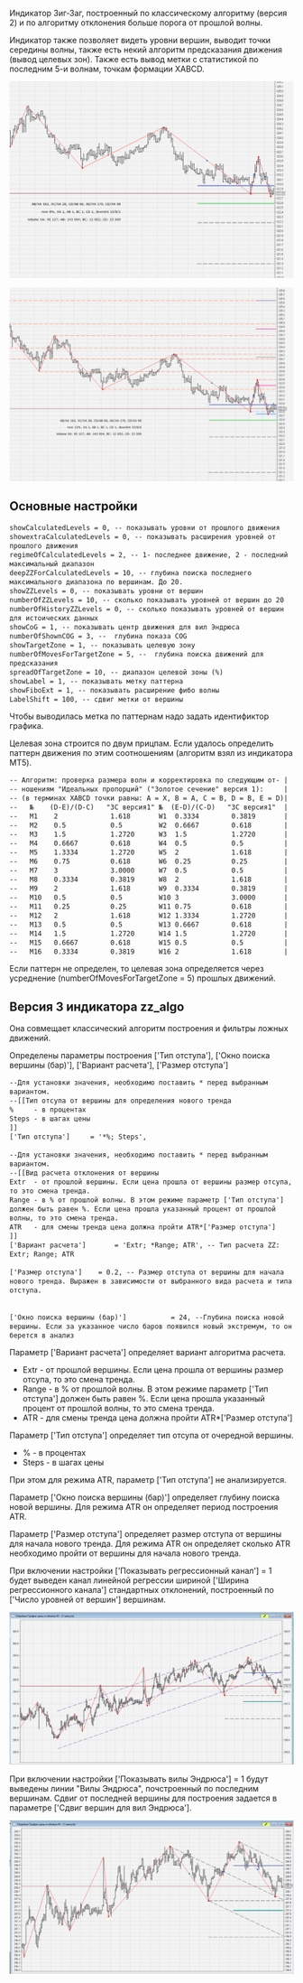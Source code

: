 Индикатор Зиг-Заг, построенный по классическому алгоритму (версия 2) и по алгоритму отклонения больше порога от прошлой волны.

Индикатор также позволяет видеть уровни вершин, выводит точки середины волны, также есть некий алгоритм предсказания движения
(вывод целевых зон). Также есть вывод метки с статистикой по последним 5-и волнам, точкам формации XABCD.

![](./pict/pict1.PNG)

![](./pict/pict2.PNG)

## Основные настройки

	showCalculatedLevels = 0, -- показывать уровни от прошлого движения
	showextraCalculatedLevels = 0, -- показывать расширения уровней от прошлого движения
	regimeOfCalculatedLevels = 2, -- 1- последнее движение, 2 - последний максимальный диапазон
	deepZZForCalculatedLevels = 10, -- глубина поиска последнего максимального диапазона по вершинам. До 20.
	showZZLevels = 0, -- показывать уровни от вершин
	numberOfZZLevels = 10, -- сколько показывать уровней от вершин до 20
	numberOfHistoryZZLevels = 0, -- сколько показывать уровней от вершин для истоических данных
	showCoG = 1, -- показывать центр движения для вил Эндрюса
	numberOfShownCOG = 3, --  глубина показа COG
	showTargetZone = 1, -- показывать целевую зону
	numberOfMovesForTargetZone = 5, --  глубина поиска движений для предсказания
	spreadOfTargetZone = 10, -- диапазон целевой зоны (%)
	showLabel = 1, -- показывать метку паттерна
	showFiboExt = 1, -- показывать расширение фибо волны
	LabelShift = 100, -- сдвиг метки от вершины

Чтобы выводилась метка по паттернам надо задать идентификтор графика.

Целевая зона строится по двум прицпам. Если удалось определить паттерн движения по этим соотношениям
(алгоритм взял из индикатора MT5).

	-- Алгоритм: проверка размера волн и корректировка по следующим от- |
	-- ношениям "Идеальных пропорций" ("Золотое сечение" версия 1):     |
	-- (в терминах XABCD точки равны: A = X, B = A, C = B, D = B, E = D)|
	--   №    (D-E)/(D-C)   "ЗС версия1" №  (E-D)/(C-D)   "ЗС версия1"  |
	--   M1    2             1.618       W1  0.3334        0.3819       |
	--   M2    0.5           0.5         W2  0.6667        0.618        |
	--   M3    1.5           1.2720      W3  1.5           1.2720       |
	--   M4    0.6667	     0.618       W4  0.5           0.5          |
	--   M5    1.3334        1.2720      W5  2             1.618        |
	--   M6    0.75          0.618       W6  0.25          0.25         |
	--   M7    3             3.0000      W7  0.5           0.5          |
	--   M8    0.3334        0.3819      W8  2             1.618        |
	--   M9    2             1.618       W9  0.3334        0.3819       |
	--   M10   0.5           0.5         W10 3             3.0000       |
	--   M11   0.25          0.25        W11 0.75          0.618        |
	--   M12   2             1.618       W12 1.3334        1.2720       |
	--   M13   0.5           0.5         W13 0.6667        0.618        |
	--   M14   1.5           1.2720      W14 1.5           1.2720       |
	--   M15   0.6667        0.618       W15 0.5           0.5          |
	--   M16   0.3334        0.3819      W16 2             1.618        |


Если паттерн не определен, то целевая зона определяется через усреднение (numberOfMovesForTargetZone = 5) прошлых движений.

## Версия 3 индикатора zz_algo

Она совмещает классический алгоритм построения и фильтры ложных движений.

Определены параметры построения ['Тип отступа'], ['Окно поиска вершины (бар)'], ['Вариант расчета'], ['Размер отступа']

    --Для установки значения, необходимо поставить * перед выбранным вариантом.
    --[[Тип отсупа от вершины для определения нового тренда
    %     - в процентах
    Steps - в шагах цены
    ]]
    ['Тип отступа']     = '*%; Steps',

    --Для установки значения, необходимо поставить * перед выбранным вариантом.
    --[[Вид расчета отклонения от вершины
    Extr  - от прошлой вершины. Если цена прошла от вершины размер отсупа, то это смена тренда.
    Range - в % от прошлой волны. В этом режиме параметр ['Тип отступа'] должен быть равен %. Если цена прошла указанный процент от прошлой волны, то это смена тренда.
    ATR   - для смены тренда цена должна пройти ATR*['Размер отступа']
    ]]
    ['Вариант расчета']       = 'Extr; *Range; ATR', -- Тип расчета ZZ: Extr; Range; ATR

    ['Размер отступа']    = 0.2, -- Размер отступа от вершины для начала нового тренда. Выражен в зависимости от выбранного вида расчета и типа отступа.


    ['Окно поиска вершины (бар)']           = 24, --Глубина поиска новой вершины. Если за указанное число баров появился новый экстремум, то он берется в анализ


Параметр ['Вариант расчета'] определяет вариант алгоритма расчета.
	
- Extr  - от прошлой вершины. Если цена прошла от вершины размер отсупа, то это смена тренда.
- Range - в % от прошлой волны. В этом режиме параметр ['Тип отступа'] должен быть равен %. Если цена прошла указанный процент от прошлой волны, то это смена тренда.
- ATR   - для смены тренда цена должна пройти ATR*['Размер отступа']

Параметр ['Тип отступа'] определяет тип отсупа от очередной вершины.
- %     - в процентах
- Steps - в шагах цены

При этом для режима ATR, параметр ['Тип отступа'] не анализируется.

Параметр ['Окно поиска вершины (бар)'] определяет глубину поиска новой вершины. Для режима ATR он определяет период построения ATR.

Параметр ['Размер отступа'] определяет размер отступа от вершины для начала нового тренда. Для режима ATR он определяет сколько ATR необходимо пройти от вершины для начала нового тренда.

При включении настройки ['Показывать регрессионный канал'] = 1 будет выведен канал линейной регрессии шириной ['Ширина регрессионного канала'] стандартных отклонений, построенный по ['Число уровней от вершин'] вершинам.

![](./pict/pict3.PNG)

При включении настройки ['Показывать вилы Эндрюса'] = 1 будут выведены линии "Вилы Эндрюса", почстроенный по последним вершинам. Сдвиг от последней вершины для построения задается в параметре ['Сдвиг вершин для вил Эндрюса']. 

![](./pict/pict4.PNG)

